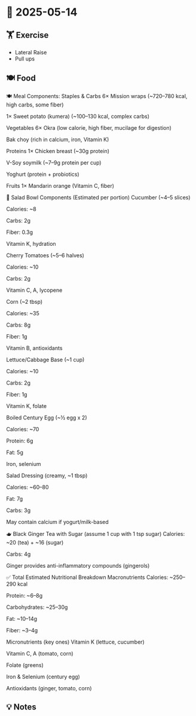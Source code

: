 # 📅 2025-05-14

## 🏋 Exercise
- Lateral Raise
- Pull ups

## 🍽 Food
🍽️ Meal Components:
Staples & Carbs
6× Mission wraps (~720–780 kcal, high carbs, some fiber)

1× Sweet potato (kumera) (~100–130 kcal, complex carbs)

Vegetables
6× Okra (low calorie, high fiber, mucilage for digestion)

Bak choy (rich in calcium, iron, Vitamin K)

Proteins
1× Chicken breast (~30g protein)

V-Soy soymilk (~7–9g protein per cup)

Yoghurt (protein + probiotics)

Fruits
1× Mandarin orange (Vitamin C, fiber)

🥗 Salad Bowl Components (Estimated per portion)
Cucumber (~4–5 slices)

Calories: ~8

Carbs: 2g

Fiber: 0.3g

Vitamin K, hydration

Cherry Tomatoes (~5–6 halves)

Calories: ~10

Carbs: 2g

Vitamin C, A, lycopene

Corn (~2 tbsp)

Calories: ~35

Carbs: 8g

Fiber: 1g

Vitamin B, antioxidants

Lettuce/Cabbage Base (~1 cup)

Calories: ~10

Carbs: 2g

Fiber: 1g

Vitamin K, folate

Boiled Century Egg (~½ egg x 2)

Calories: ~70

Protein: 6g

Fat: 5g

Iron, selenium

Salad Dressing (creamy, ~1 tbsp)

Calories: ~60–80

Fat: 7g

Carbs: 3g

May contain calcium if yogurt/milk-based

🫖 Black Ginger Tea with Sugar (assume 1 cup with 1 tsp sugar)
Calories: ~20 (tea) + ~16 (sugar)

Carbs: 4g

Ginger provides anti-inflammatory compounds (gingerols)

✅ Total Estimated Nutritional Breakdown
Macronutrients
Calories: ~250–290 kcal

Protein: ~6–8g

Carbohydrates: ~25–30g

Fat: ~10–14g

Fiber: ~3–4g

Micronutrients (key ones)
Vitamin K (lettuce, cucumber)

Vitamin C, A (tomato, corn)

Folate (greens)

Iron & Selenium (century egg)

Antioxidants (ginger, tomato, corn)



## 💡 Notes
